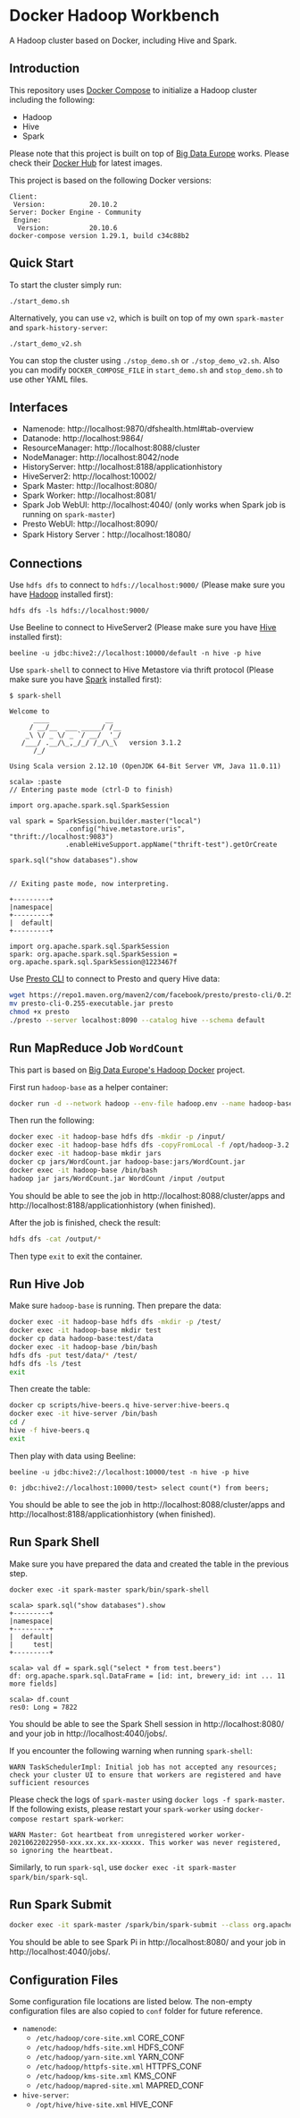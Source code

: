 # Docker Hadoop Workbench

A Hadoop cluster based on Docker, including Hive and Spark.

## Introduction
This repository uses [Docker Compose](https://docs.docker.com/compose/) to initialize a Hadoop cluster including the following:

- Hadoop
- Hive
- Spark

Please note that this project is built on top of [Big Data Europe](https://github.com/big-data-europe) works. Please check their [Docker Hub](https://hub.docker.com/u/bde2020/) for latest images.

This project is based on the following Docker versions:
```
Client:
 Version:           20.10.2
Server: Docker Engine - Community
 Engine:
  Version:          20.10.6
docker-compose version 1.29.1, build c34c88b2
```

## Quick Start

To start the cluster simply run:

```
./start_demo.sh
```

Alternatively, you can use `v2`, which is built on top of my own `spark-master` and `spark-history-server`:

```
./start_demo_v2.sh
```

You can stop the cluster using `./stop_demo.sh` or `./stop_demo_v2.sh`. Also you can modify `DOCKER_COMPOSE_FILE` in `start_demo.sh` and `stop_demo.sh` to use other YAML files.

## Interfaces

- Namenode: http://localhost:9870/dfshealth.html#tab-overview
- Datanode: http://localhost:9864/
- ResourceManager: http://localhost:8088/cluster
- NodeManager: http://localhost:8042/node
- HistoryServer: http://localhost:8188/applicationhistory
- HiveServer2: http://localhost:10002/
- Spark Master: http://localhost:8080/
- Spark Worker: http://localhost:8081/
- Spark Job WebUI: http://localhost:4040/ (only works when Spark job is running on `spark-master`)
- Presto WebUI: http://localhost:8090/
- Spark History Server：http://localhost:18080/

## Connections

Use `hdfs dfs` to connect to `hdfs://localhost:9000/` (Please make sure you have [Hadoop](https://hadoop.apache.org/docs/stable/hadoop-project-dist/hadoop-common/SingleCluster.html) installed first):

```
hdfs dfs -ls hdfs://localhost:9000/
```

Use Beeline to connect to HiveServer2 (Please make sure you have [Hive](https://cwiki.apache.org/confluence/display/Hive/AdminManual+Installation) installed first):

```
beeline -u jdbc:hive2://localhost:10000/default -n hive -p hive
```

Use `spark-shell` to connect to Hive Metastore via thrift protocol (Please make sure you have [Spark](https://spark.apache.org/downloads.html) installed first):

```
$ spark-shell

Welcome to
      ____              __
     / __/__  ___ _____/ /__
    _\ \/ _ \/ _ `/ __/  '_/
   /___/ .__/\_,_/_/ /_/\_\   version 3.1.2
      /_/

Using Scala version 2.12.10 (OpenJDK 64-Bit Server VM, Java 11.0.11)

scala> :paste
// Entering paste mode (ctrl-D to finish)

import org.apache.spark.sql.SparkSession

val spark = SparkSession.builder.master("local")
              .config("hive.metastore.uris", "thrift://localhost:9083")
              .enableHiveSupport.appName("thrift-test").getOrCreate

spark.sql("show databases").show


// Exiting paste mode, now interpreting.

+---------+
|namespace|
+---------+
|  default|
+---------+

import org.apache.spark.sql.SparkSession
spark: org.apache.spark.sql.SparkSession = org.apache.spark.sql.SparkSession@1223467f
```

Use [Presto CLI](https://prestodb.io/docs/current/installation/cli.html) to connect to Presto and query Hive data:

```bash
wget https://repo1.maven.org/maven2/com/facebook/presto/presto-cli/0.255/presto-cli-0.255-executable.jar
mv presto-cli-0.255-executable.jar presto
chmod +x presto
./presto --server localhost:8090 --catalog hive --schema default
```

## Run MapReduce Job `WordCount`

This part is based on [Big Data Europe's Hadoop Docker](https://github.com/big-data-europe/docker-hadoop) project.

First run `hadoop-base` as a helper container:
```bash
docker run -d --network hadoop --env-file hadoop.env --name hadoop-base bde2020/hadoop-base:2.0.0-hadoop3.2.1-java8 tail -f /dev/null
```

Then run the following:
```bash
docker exec -it hadoop-base hdfs dfs -mkdir -p /input/
docker exec -it hadoop-base hdfs dfs -copyFromLocal -f /opt/hadoop-3.2.1/README.txt /input/
docker exec -it hadoop-base mkdir jars
docker cp jars/WordCount.jar hadoop-base:jars/WordCount.jar
docker exec -it hadoop-base /bin/bash 
hadoop jar jars/WordCount.jar WordCount /input /output
```

You should be able to see the job in http://localhost:8088/cluster/apps and http://localhost:8188/applicationhistory (when finished).

After the job is finished, check the result:
```bash
hdfs dfs -cat /output/*
```

Then type `exit` to exit the container.

## Run Hive Job

Make sure `hadoop-base` is running. Then prepare the data:

```bash
docker exec -it hadoop-base hdfs dfs -mkdir -p /test/
docker exec -it hadoop-base mkdir test
docker cp data hadoop-base:test/data
docker exec -it hadoop-base /bin/bash
hdfs dfs -put test/data/* /test/
hdfs dfs -ls /test
exit
```

Then create the table:
```bash
docker cp scripts/hive-beers.q hive-server:hive-beers.q
docker exec -it hive-server /bin/bash
cd /
hive -f hive-beers.q
exit
```

Then play with data using Beeline:
```
beeline -u jdbc:hive2://localhost:10000/test -n hive -p hive

0: jdbc:hive2://localhost:10000/test> select count(*) from beers;
```

You should be able to see the job in http://localhost:8088/cluster/apps and http://localhost:8188/applicationhistory (when finished).

## Run Spark Shell

Make sure you have prepared the data and created the table in the previous step.

```
docker exec -it spark-master spark/bin/spark-shell

scala> spark.sql("show databases").show
+---------+
|namespace|
+---------+
|  default|
|     test|
+---------+

scala> val df = spark.sql("select * from test.beers")
df: org.apache.spark.sql.DataFrame = [id: int, brewery_id: int ... 11 more fields]

scala> df.count
res0: Long = 7822
```

You should be able to see the Spark Shell session in http://localhost:8080/ and your job in http://localhost:4040/jobs/.

If you encounter the following warning when running `spark-shell`:
```
WARN TaskSchedulerImpl: Initial job has not accepted any resources; check your cluster UI to ensure that workers are registered and have sufficient resources
```
Please check the logs of `spark-master` using `docker logs -f spark-master`. If the following exists, please restart your `spark-worker` using `docker-compose restart spark-worker`:
```
WARN Master: Got heartbeat from unregistered worker worker-20210622022950-xxx.xx.xx.xx-xxxxx. This worker was never registered, so ignoring the heartbeat.
```

Similarly, to run `spark-sql`, use `docker exec -it spark-master spark/bin/spark-sql`.

## Run Spark Submit

```bash
docker exec -it spark-master /spark/bin/spark-submit --class org.apache.spark.examples.SparkPi /spark/examples/jars/spark-examples_2.12-3.1.1.jar 100
```

You should be able to see Spark Pi in http://localhost:8080/ and your job in http://localhost:4040/jobs/.

## Configuration Files

Some configuration file locations are listed below. The non-empty configuration files are also copied to `conf` folder for future reference.

- `namenode`:
  - `/etc/hadoop/core-site.xml` CORE_CONF
  - `/etc/hadoop/hdfs-site.xml` HDFS_CONF
  - `/etc/hadoop/yarn-site.xml` YARN_CONF
  - `/etc/hadoop/httpfs-site.xml` HTTPFS_CONF
  - `/etc/hadoop/kms-site.xml` KMS_CONF
  - `/etc/hadoop/mapred-site.xml` MAPRED_CONF
- `hive-server`:
  - `/opt/hive/hive-site.xml` HIVE_CONF
